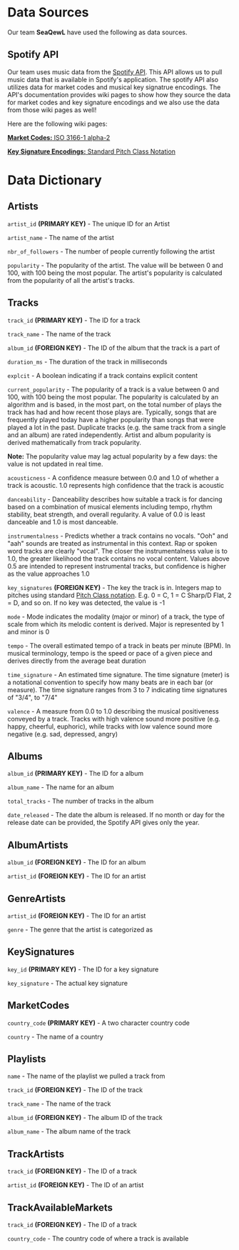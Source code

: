 # Data Sources
Our team __SeaQewL__ have used the following as data sources.

## Spotify API
Our team uses music data from the [Spotify API](https://developer.spotify.com/documentation/web-api). This API allows us to pull music data that is available in Spotify's application. The spotify API also utilizes data for market codes and musical key signatrue encodings. The API's documentation provides wiki pages to show how they source the data for market codes and key signature encodings and we also use the data from those wiki pages as well!

Here are the following wiki pages:

[__Market Codes:__ ISO 3166-1 alpha-2](https://en.wikipedia.org/wiki/ISO_3166-1_alpha-2)

[__Key Signature Encodings:__ Standard Pitch Class Notation](https://en.wikipedia.org/wiki/Pitch_class)


# Data Dictionary
## Artists
`artist_id` __(PRIMARY KEY)__ - The unique ID for an Artist

`artist_name` - The name of the artist

`nbr_of_followers` - The number of people currently following the artist

`popularity` -  The popularity of the artist. The value will be between 0 and 100, with 100 being the most popular. The artist's popularity is calculated from the popularity of all the artist's tracks.

## Tracks
`track_id` __(PRIMARY KEY)__ - The ID for a track 

`track_name` - The name of the track

`album_id` __(FOREIGN KEY)__ - The ID of the album that the track is a part of 

`duration_ms` - The duration of the track in milliseconds

`explcit` - A boolean indicating if a track contains explicit content

`current_popularity` - The popularity of a track is a value between 0 and 100, with 100 being the most popular. The popularity is calculated by an algorithm and is based, in the most part, on the total number of plays the track has had and how recent those plays are.  Typically, songs that are frequently played today have a higher popularity than songs that were played a lot in the past. Duplicate tracks (e.g. the same track from a single and an album) are rated independently. Artist and album popularity is derived mathematically from track popularity. 

__Note:__ The popularity value may lag actual popularity by a few days: the value is not updated in real time.

`acousticness` - A confidence measure between 0.0 and 1.0 of whether a track is acoustic.  1.0 represents high confidence that the track is acoustic

`danceability` - Danceability describes how suitable a track is for dancing based on a combination of musical elements including tempo, rhythm stability, beat strength, and overall regularity. A value of 0.0 is least danceable and 1.0 is most danceable.

`instrumentalness` - Predicts whether a track contains no vocals. "Ooh" and "aah" sounds are treated as instrumental in this context. Rap or spoken word tracks are clearly "vocal". The closer the instrumentalness value is to 1.0, the greater likelihood the track contains no vocal content. Values above 0.5 are intended to represent instrumental tracks, but confidence is higher as the value approaches 1.0

`key_signatures` __(FOREIGN KEY)__ - The key the track is in. Integers map to pitches using standard [Pitch Class notation](https://en.wikipedia.org/wiki/Pitch_class). E.g. 0 = C, 1 = C Sharp/D Flat, 2 = D, and so on. If no key was detected, the value is -1

`mode` - Mode indicates the modality (major or minor) of a track, the type of scale from which its melodic content is derived. Major is represented by 1 and minor is 0

`tempo` - The overall estimated tempo of a track in beats per minute (BPM). In musical terminology, tempo is the speed or pace of a given piece and derives directly from the average beat duration

`time_signature` - An estimated time signature. The time signature (meter) is a notational convention to specify how many beats are in each bar (or measure). The time signature ranges from 3 to 7 indicating time signatures of "3/4", to "7/4"

`valence` - A measure from 0.0 to 1.0 describing the musical positiveness conveyed by a track. Tracks with high valence sound more positive (e.g. happy, cheerful, euphoric), while tracks with low valence sound more negative (e.g. sad, depressed, angry)


## Albums
`album_id` __(PRIMARY KEY)__ - The ID for a album

`album_name` - The name for an album

`total_tracks` - The number of tracks in the album

`date_released` - The date the album is released.  If no month or day for the release date can be provided, the Spotify API gives only the year.


## AlbumArtists
`album_id` __(FOREIGN KEY)__ - The ID for an album

`artist_id` __(FOREIGN KEY)__ -  The ID for an artist


## GenreArtists
`artist_id` __(FOREIGN KEY)__ - The ID for an artist

`genre` - The genre that the artist is categorized as


## KeySignatures
`key_id` __(PRIMARY KEY)__ - The ID for a key signature

`key_signature` - The actual key signature

## MarketCodes
`country_code` __(PRIMARY KEY)__ - A two character country code

`country` - The name of a country

## Playlists
`name` - The name of the playlist we pulled a track from 

`track_id` __(FOREIGN KEY)__ - The ID of the track

`track_name` - The name of the track

`album_id` __(FOREIGN KEY)__ - The album ID of the track

`album_name` - The album name of the track


## TrackArtists
`track_id` __(FOREIGN KEY)__ - The ID of a track

`artist_id` __(FOREIGN KEY)__ - The ID of an artist 

## TrackAvailableMarkets
`track_id` __(FOREIGN KEY)__ - The ID of a track

`country_code` - The country code of where a track is available